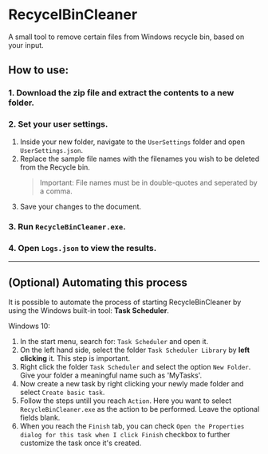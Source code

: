 # RecycelBinCleaner
A small tool to remove certain files from Windows recycle bin, based on your input.

## How to use:

### 1. Download the zip file and extract the contents to a new folder.
### 2. Set your user settings.
1. Inside your new folder, navigate to the `UserSettings` folder and open  `UserSettings.json`.
2. Replace the sample file names with the filenames you wish to be deleted from the Recycle bin. 
    >Important: File names must be in double-quotes and seperated by a comma.
3. Save your changes to the document.

### 3. Run `RecycleBinCleaner.exe`.

### 4. Open `Logs.json` to view the results. 
---
## 
## (Optional) Automating this process
It is possible to automate the process of starting RecycleBinCleaner by using the Windows built-in tool: **Task Scheduler**.

Windows 10:
1. In the start menu, search for: `Task Scheduler` and open it.
2. On the left hand side, select the folder `Task Scheduler Library` by **left clicking** it. This step is important.
3. Right click the folder `Task Scheduler` and select the option `New Folder`. Give your folder a meaningful name such as 'MyTasks'.
4. Now create a new task by right clicking your newly made  folder and select `Create basic task`.
5. Follow the steps untill you reach `Action`. Here you want to select `RecycleBinCleaner.exe` as the action to be performed. Leave the optional fields blank.
6. When you reach the `Finish` tab, you can check `Open the Properties dialog for this task when I click Finish` checkbox to further customize the task once it's created.

